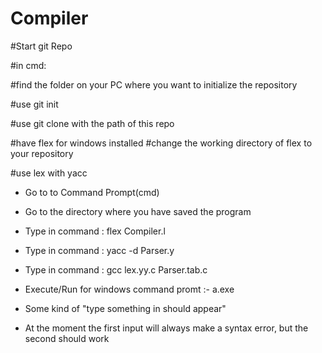 # Compiler

#Start git Repo

#in cmd:

#find the folder on your PC where you want to initialize the repository

#use git init

#use git clone with the path of this repo


#have flex for windows installed
#change the working directory of flex to your repository


#use lex with yacc
- Go to to Command Prompt(cmd)

- Go to the directory where you have saved the program

- Type in command :  flex Compiler.l
- Type in command : yacc -d Parser.y

- Type in command : gcc lex.yy.c Parser.tab.c


- Execute/Run for windows command promt :-     a.exe    
- Some kind of "type something in should appear"
- At the moment the first input will always make a syntax error, but the second should work
